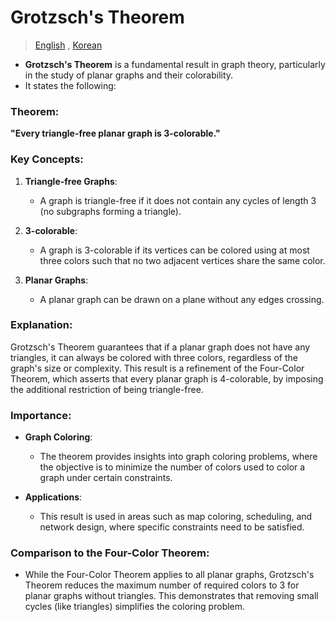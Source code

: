 # Grotzsch's Theorem 

> [English](README.md) , [Korean](README.ko.md)

- **Grotzsch's Theorem** is a fundamental result in graph theory, particularly in the study of planar graphs and their colorability. 
- It states the following:

### Theorem:
**"Every triangle-free planar graph is 3-colorable."**

### Key Concepts:
1. **Triangle-free Graphs**:
   - A graph is triangle-free if it does not contain any cycles of length 3 (no subgraphs forming a triangle).

2. **3-colorable**:
   - A graph is 3-colorable if its vertices can be colored using at most three colors such that no two adjacent vertices share the same color.

3. **Planar Graphs**:
   - A planar graph can be drawn on a plane without any edges crossing.

### Explanation:
Grotzsch's Theorem guarantees that if a planar graph does not have any triangles, it can always be colored with three colors, regardless of the graph's size or complexity. This result is a refinement of the Four-Color Theorem, which asserts that every planar graph is 4-colorable, by imposing the additional restriction of being triangle-free.

### Importance:
- **Graph Coloring**:
  - The theorem provides insights into graph coloring problems, where the objective is to minimize the number of colors used to color a graph under certain constraints.

- **Applications**:
  - This result is used in areas such as map coloring, scheduling, and network design, where specific constraints need to be satisfied.

### Comparison to the Four-Color Theorem:
- While the Four-Color Theorem applies to all planar graphs, Grotzsch's Theorem reduces the maximum number of required colors to 3 for planar graphs without triangles. This demonstrates that removing small cycles (like triangles) simplifies the coloring problem.
